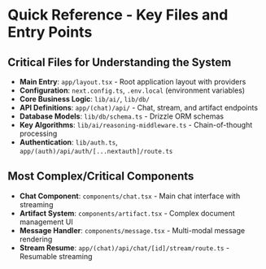 # Quick Reference - Key Files and Entry Points

## Critical Files for Understanding the System

- **Main Entry**: `app/layout.tsx` - Root application layout with providers
- **Configuration**: `next.config.ts`, `.env.local` (environment variables)
- **Core Business Logic**: `lib/ai/`, `lib/db/`
- **API Definitions**: `app/(chat)/api/` - Chat, stream, and artifact endpoints
- **Database Models**: `lib/db/schema.ts` - Drizzle ORM schemas
- **Key Algorithms**: `lib/ai/reasoning-middleware.ts` - Chain-of-thought processing
- **Authentication**: `lib/auth.ts`, `app/(auth)/api/auth/[...nextauth]/route.ts`

## Most Complex/Critical Components

- **Chat Component**: `components/chat.tsx` - Main chat interface with streaming
- **Artifact System**: `components/artifact.tsx` - Complex document management UI
- **Message Handler**: `components/message.tsx` - Multi-modal message rendering
- **Stream Resume**: `app/(chat)/api/chat/[id]/stream/route.ts` - Resumable streaming

